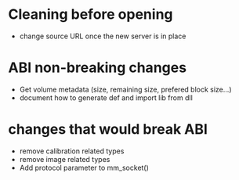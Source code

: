 Cleaning before opening
=======================

* change source URL once the new server is in place

ABI non-breaking changes
========================

* Get volume metadata (size, remaining size, prefered block size...)
* document how to generate def and import lib from dll


changes that would break ABI
============================

* remove calibration related types
* remove image related types
* Add protocol parameter to mm_socket()
